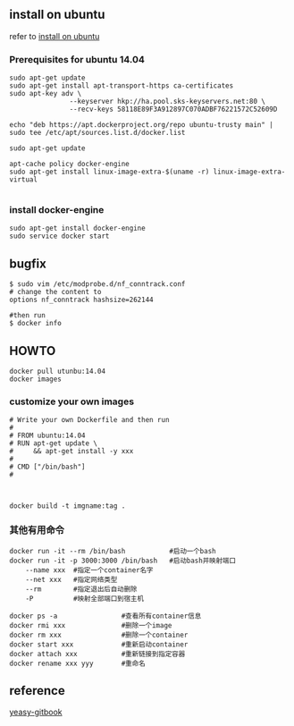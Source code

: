 ## install on ubuntu
refer to [install on ubuntu](https://docs.docker.com/engine/installation/linux/ubuntulinux/)

### Prerequisites for ubuntu 14.04

```
sudo apt-get update
sudo apt-get install apt-transport-https ca-certificates
sudo apt-key adv \
               --keyserver hkp://ha.pool.sks-keyservers.net:80 \
               --recv-keys 58118E89F3A912897C070ADBF76221572C52609D

echo "deb https://apt.dockerproject.org/repo ubuntu-trusty main" | sudo tee /etc/apt/sources.list.d/docker.list

sudo apt-get update

apt-cache policy docker-engine
sudo apt-get install linux-image-extra-$(uname -r) linux-image-extra-virtual


```

### install docker-engine

```
sudo apt-get install docker-engine
sudo service docker start
```

## bugfix
```
$ sudo vim /etc/modprobe.d/nf_conntrack.conf
# change the content to 
options nf_conntrack hashsize=262144

#then run 
$ docker info

```


## HOWTO

```
docker pull utunbu:14.04
docker images
```

### customize your own images
```
# Write your own Dockerfile and then run 
#
# FROM ubuntu:14.04
# RUN apt-get update \
#     && apt-get install -y xxx
#
# CMD ["/bin/bash"]
#



docker build -t imgname:tag .
```

### 其他有用命令

```
docker run -it --rm /bin/bash           #启动一个bash
docker run -it -p 3000:3000 /bin/bash   #启动bash并映射端口
    --name xxx  #指定一个container名字
    --net xxx   #指定网络类型
    --rm        #指定退出后自动删除
    -P          #映射全部端口到宿主机
 
docker ps -a                #查看所有container信息
docker rmi xxx              #删除一个image
docker rm xxx               #删除一个container
docker start xxx            #重新启动container
docker attach xxx           #重新链接到指定容器
docker rename xxx yyy       #重命名
```

## reference
[yeasy-gitbook](https://yeasy.gitbooks.io/docker_practice/content/)
